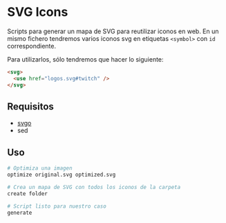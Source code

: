 # SVG Icons

Scripts para generar un mapa de SVG para reutilizar iconos en web. En un mismo fichero tendremos varios iconos svg en etiquetas `<symbol>` con `id` correspondiente.

Para utilizarlos, sólo tendremos que hacer lo siguiente:

```html
<svg>
  <use href="logos.svg#twitch" />
</svg>
```

## Requisitos

- [svgo](https://github.com/svg/svgo)
- sed

## Uso

```bash
# Optimiza una imagen
optimize original.svg optimized.svg

# Crea un mapa de SVG con todos los iconos de la carpeta
create folder

# Script listo para nuestro caso
generate
```
